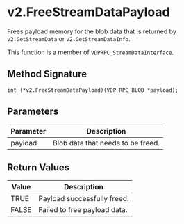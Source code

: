 # v2.FreeStreamDataPayload

Frees payload memory for the blob data that is returned by `v2.GetStreamData` or `v2.GetStreamDataInfo`.

This function is a member of `VDPRPC_StreamDataInterface`.

## Method Signature
```
int (*v2.FreeStreamDataPayload)(VDP_RPC_BLOB *payload);
```

## Parameters

| Parameter | Description |
| --------- | ----------- |
| payload | Blob data that needs to be freed. |

## Return Values

| Value | Description |
| ----- | ----------- |
| TRUE | Payload successfully freed. |
| FALSE | Failed to free payload data. |



